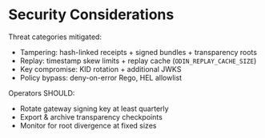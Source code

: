 # Security Considerations

Threat categories mitigated:
* Tampering: hash-linked receipts + signed bundles + transparency roots
* Replay: timestamp skew limits + replay cache (`ODIN_REPLAY_CACHE_SIZE`)
* Key compromise: KID rotation + additional JWKS
* Policy bypass: deny-on-error Rego, HEL allowlist

Operators SHOULD:
* Rotate gateway signing key at least quarterly
* Export & archive transparency checkpoints
* Monitor for root divergence at fixed sizes

